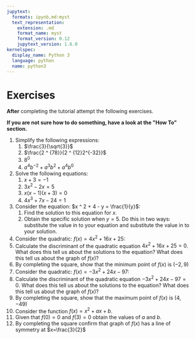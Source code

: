 ```yaml
---
jupytext:
  formats: ipynb,md:myst
  text_representation:
    extension: .md
    format_name: myst
    format_version: 0.12
    jupytext_version: 1.6.0
kernelspec:
  display_name: Python 3
  language: python
  name: python3
---
```


# Exercises

**After** completing the tutorial attempt the following exercises.

**If you are not sure how to do something, have a look at the "How To" section.**

1. Simplify the following expressions:
    1. $\frac{3}{\sqrt{3}}$
    2. $\frac{2 ^ {78}}{2 ^ {12}2^{-32}}$
    3. $8^0$
    4. $a^4b^{-2}+a^{3}b^{2}+a^{4}b^0$
2. Solve the following equations:
    1. $x + 3 = -1$
    2. $3 x ^ 2 - 2 x = 5$
    3. $x (x - 1) (x + 3) = 0$
    4. $4 x ^3 + 7x - 24 = 1$
3. Consider the equation: $x ^ 2 + 4 - y = \frac{1}{y}$:
    1. Find the solution to this equation for $x$.
    2. Obtain the specific solution when $y = 5$. Do this in two ways:
       substitute the value in to your equation and substitute the value in to
       your solution.
4. Consider the quadratic: $f(x)=4x ^ 2 + 16x + 25$:
  1. Calculate the discriminant of the quadratic equation $4x ^ 2 + 16x + 25 =
     0$. What does this tell us about the solutions to the equation? What
     does this tell us about the graph of $f(x)$?
  2. By completing the square, show that the minimum point of $f(x)$ is
     $\left(-2, 9\right)$
5. Consider the quadratic: $f(x)=-3x ^ 2 + 24x - 97$:
  1. Calculate the discriminant of the quadratic equation $-3x ^ 2 + 24x - 97 =
     0$. What does this tell us about the solutions to the equation? What
     does this tell us about the graph of $f(x)$?
  2. By completing the square, show that the maximum point of $f(x)$ is
     $\left(4, -49\right)$
6. Consider the function $f(x) = x^ 2 + a x + b$.
  1. Given that $f(0) = 0$ and $f(3) = 0$ obtain the values of $a$ and $b$.
  2. By completing the square confirm that graph of $f(x)$ has a line of symmetry at $x=\frac{3}{2}$
